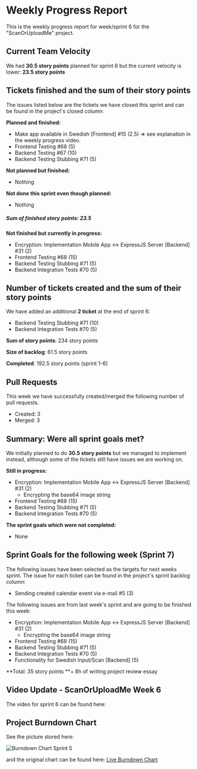 # Weekly Progress Report

This is the weekly progress report for week/sprint 6 for the "ScanOrUploadMe" project.

## Current Team Velocity

We had **30.5 story points** planned for sprint 6 but the current velocity is lower: **23.5 story points**

## Tickets finished and the sum of their story points

The issues listed below are the tickets we have closed this sprint and can be found in the project's closed column:

**Planned and finished:**

- Make app available in Swedish [Frontend] #15 (2.5) => see explanation in the weekly progress video.
- Frontend Testing #68 (5)
- Backend Testing #67 (10)
- Backend Testing Stubbing #71 (5)

**Not planned but finished:**

- Nothing

**Not done this sprint even though planned:**

- Nothing

#####  Sum of finished story points: 23.5



**Not finished but currently in progress:**

- Encryption: Implementation Mobile App <-> ExpressJS Server [Backend] #31 (2)
- Frontend Testing #68 (15)
- Backend Testing Stubbing #71 (5)
- Backend Integration Tests #70 (5)

## Number of tickets created and the sum of their story points

We have added an additional **2 ticket** at the end of sprint 6:

- Backend Testing Stubbing #71 (10)
- Backend Integration Tests #70 (5)

**Sum of story points**: 234 story points

**Size of backlog**: 61.5 story points 

**Completed**: 192.5 story points (sprint 1-6)

## Pull Requests

This week we have successfully created/merged the following number of pull requests.

- Created: 3
- Merged: 3
## Summary: Were all sprint goals met?

We initially planned to do **30.5 story points** but we managed to implement instead, although some of the tickets still have issues we are working on. 

**Still in progress:**

- Encryption: Implementation Mobile App <-> ExpressJS Server [Backend] #31 (2)
    - Encrypting the base64 image string
- Frontend Testing #68 (15)
- Backend Testing Stubbing #71 (5)
- Backend Integration Tests #70 (5)

**The sprint goals which were not completed:**

- None

## Sprint Goals for the following week (Sprint 7)

The following issues have been selected as the targets for next weeks sprint. The issue for each ticket can be found in the project's sprint backlog column:

- Sending created calendar event via e-mail #5 (3)

The following issues are from last week's sprint and are going to be finished this week:

- Encryption: Implementation Mobile App <-> ExpressJS Server [Backend] #31 (2)
    - Encrypting the base64 image string
- Frontend Testing #68 (15)
- Backend Testing Stubbing #71 (5)
- Backend Integration Tests #70 (5)
- Functionality for Swedish Input/Scan [Backend] (5)

**Total: 35 story points **+ 8h of writing project review essay 

## Video Update - ScanOrUploadMe Week 6

The video for sprint 6 can be found here: 


## Project Burndown Chart
See the picture stored here:

 ![Burndown Chart Sprint 5](C:\Users\meck\code\uzh\03_fs19\ScanOrUploadMe\reporting\sprint6\burndown_chart_numero_seis.png) 

and the original chart can be found here: [Live Burndown Chart](https://docs.google.com/spreadsheets/d/12GmSHIXMWHx2LpgqF7Fsc416dBMk8yJf_pnBWDaJ7bY/edit?usp=sharing)